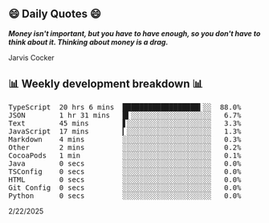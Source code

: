 ## 😄 Daily Quotes 😄

_**Money isn't important, but you have to have enough, so you don't have to think about it. Thinking about money is a drag.**_

Jarvis Cocker



## 📊 Weekly development breakdown 📊

<pre>TypeScript  20 hrs 6 mins  ██████████████████▍░░  88.0%
JSON        1 hr 31 mins   █▍░░░░░░░░░░░░░░░░░░░   6.7%
Text        45 mins        ▋░░░░░░░░░░░░░░░░░░░░   3.3%
JavaScript  17 mins        ▎░░░░░░░░░░░░░░░░░░░░   1.3%
Markdown    4 mins         ░░░░░░░░░░░░░░░░░░░░░   0.3%
Other       2 mins         ░░░░░░░░░░░░░░░░░░░░░   0.2%
CocoaPods   1 min          ░░░░░░░░░░░░░░░░░░░░░   0.1%
Java        0 secs         ░░░░░░░░░░░░░░░░░░░░░   0.0%
TSConfig    0 secs         ░░░░░░░░░░░░░░░░░░░░░   0.0%
HTML        0 secs         ░░░░░░░░░░░░░░░░░░░░░   0.0%
Git Config  0 secs         ░░░░░░░░░░░░░░░░░░░░░   0.0%
Python      0 secs         ░░░░░░░░░░░░░░░░░░░░░   0.0%</pre>

2/22/2025